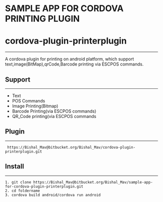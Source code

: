 #                     SAMPLE APP FOR CORDOVA PRINTING PLUGIN

# cordova-plugin-printerplugin
 ---
A cordova plugin for printing on android platform, which support text,image(BitMap),qrCode,Barcode printing via ESCPOS commands.

## Support
 ---
- Text
- POS Commands
- Image Printing(Bitmap) 
- Barcode Printing(via ESCPOS commands) 
- QR_Code printing(via ESCPOS commands

## Plugin
 ---
```
 https://Bishal_Mav@bitbucket.org/Bishal_Mav/cordova-plugin-printerplugin.git
```

## Install
 ---
```
1. git clone https://Bishal_Mav@bitbucket.org/Bishal_Mav/sample-app-for-cordova-plugin-printerplugin.git
2. cd foldername
3. cordova build android/cordova run android
```

